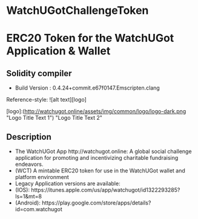# WatchUGotChallengeToken
<h1>ERC20 Token for the WatchUGot Application & Wallet</h1>
<h2>Solidity compiler</h2>
<ul>
  <li>Build Version : 0.4.24+commit.e67f0147.Emscripten.clang</li>
</ul>
Reference-style: 
![alt text][logo]

[logo]:(http://watchugot.online/assets/img/common/logo/logo-dark.png "Logo Title Text 1") "Logo Title Text 2"
<h2>Description</h2>
<ul>
  <li>The WatchUGot App http://watchugot.online: A global social challenge application for promoting and incentivizing charitable fundraising endeavors.</li>
  <li>(WCT) A mintable ERC20 token for use in the WatchUGot wallet and platform environment</li>
  <li>Legacy Application versions are available:</li>
    <li>(IOS): https://itunes.apple.com/us/app/watchugot/id1322293285?ls=1&mt=8</li>
    <li>(Android): https://play.google.com/store/apps/details?id=com.watchugot</li>
</ul>
